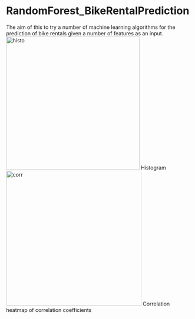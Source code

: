 # RandomForest_BikeRentalPrediction
The aim of this to try a number of machine learning algorithms for the prediction of bike rentals given a number of features as an input. 
<img width="362" alt="histo" src="https://user-images.githubusercontent.com/90579801/140867579-034832ac-84e5-41f3-ab7b-9a3c8221a2b5.PNG">
Histogram
<img width="367" alt="corr" src="https://user-images.githubusercontent.com/90579801/140867633-1d42fdf9-7d01-47ee-ac48-4cad0b312b77.PNG">
Correlation heatmap of correlation coefficients

